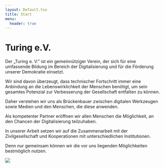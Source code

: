 ```yaml
---
layout: Default.tsx
title: Start
menu:
  header: true
---
```


# Turing e.V.

Der „Turing e. V.” ist ein gemeinnütziger Verein, der sich für eine umfassende
Bildung im Bereich der Digitalisierung und für die Förderung unserer Demokratie
einsetzt.

Wir sind davon überzeugt, dass technischer Fortschritt immer eine Anbindung an
die Lebenswirklichkeit der Menschen benötigt, um sein gesamtes Potenzial zur
Verbesserung der Gesellschaft entfalten zu können.

Daher verstehen wir uns als Brückenbauer zwischen digitalen Werkzeugen sowie
Medien und den Menschen, die diese anwenden.

Als kompetenter Partner eröffnen wir allen Menschen die Möglichkeit, an den
Chancen der Digitalisierung teilzuhaben.

In unserer Arbeit setzen wir auf die Zusammenarbeit mit der Zivilgesellschaft
und Kooperationen mit unterschiedlichen Institutionen.

Denn nur gemeinsam können wir die vor uns liegenden Möglichkeiten bestmöglich
nutzen.

![](/media/images/to-learn-gd33feff59_1280.jpg)
